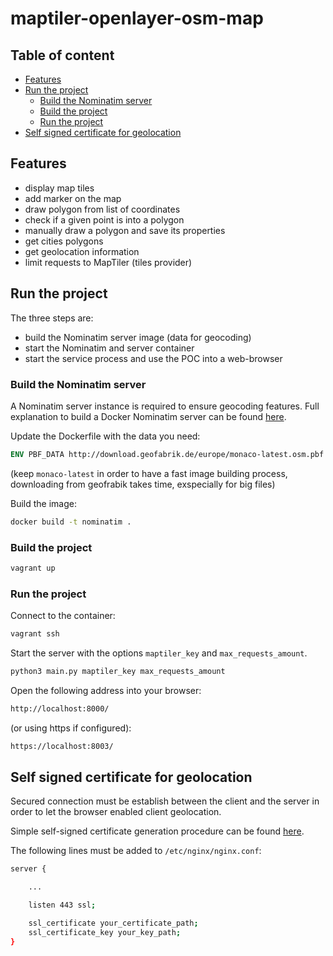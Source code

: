 # maptiler-openlayer-osm-map

## Table of content
 * [Features](#features)
 * [Run the project](#run-the-project)
    - [Build the Nominatim server](#build-the-nominatim-server)
    - [Build the project](#build-the-project)
    - [Run the project](#run-the-project)
 * [Self signed certificate for geolocation](#self-signed-certificate-for-geolocation)

## Features

* display map tiles
* add marker on the map
* draw polygon from list of coordinates
* check if a given point is into a polygon
* manually draw a polygon and save its properties
* get cities polygons
* get geolocation information
* limit requests to MapTiler (tiles provider)

## Run the project

The three steps are:
 * build the Nominatim server image (data for geocoding)
 * start the Nominatim and server container
 * start the service process and use the POC into a web-browser

### Build the Nominatim server

A Nominatim server instance is required to ensure geocoding features.
Full explanation to build a Docker Nominatim server can be found [here](https://github.com/mediagis/nominatim-docker).

Update the Dockerfile with the data you need:

```Dockerfile
ENV PBF_DATA http://download.geofabrik.de/europe/monaco-latest.osm.pbf
```

(keep `monaco-latest` in order to have a fast image building process,
downloading from geofrabik takes time, exspecially for big files)

Build the image:

```sh
docker build -t nominatim .
```

### Build the project

```sh
vagrant up
```

### Run the project

Connect to the container:

```sh
vagrant ssh
```

Start the server with the options `maptiler_key` and `max_requests_amount`.

```sh
python3 main.py maptiler_key max_requests_amount
```

Open the following address into your browser:

```sh
http://localhost:8000/
```

(or using https if configured):

```sh
https://localhost:8003/
```

## Self signed certificate for geolocation

Secured connection must be establish between the client and the server
in order to let the browser enabled client geolocation.

Simple self-signed certificate generation procedure can be found [here](https://www.digitalocean.com/community/tutorials/how-to-create-an-ssl-certificate-on-nginx-for-ubuntu-14-04).

The following lines must be added to `/etc/nginx/nginx.conf`:

```sh
server {

    ...

    listen 443 ssl;

    ssl_certificate your_certificate_path;
    ssl_certificate_key your_key_path;
}
```
